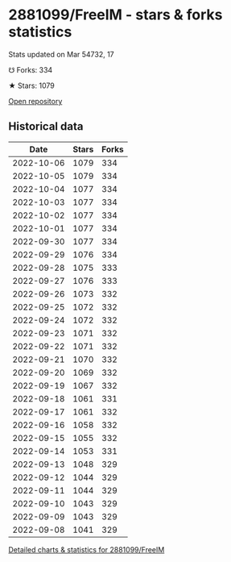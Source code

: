 # 2881099/FreeIM - stars & forks statistics

Stats updated on Mar 54732, 17

☋ Forks: 334

★ Stars: 1079

[Open repository](https://github.com/2881099/FreeIM)

## Historical data
| Date | Stars | Forks |
|------|-------|-------|
| 2022-10-06 | 1079 | 334 | 
| 2022-10-05 | 1079 | 334 | 
| 2022-10-04 | 1077 | 334 | 
| 2022-10-03 | 1077 | 334 | 
| 2022-10-02 | 1077 | 334 | 
| 2022-10-01 | 1077 | 334 | 
| 2022-09-30 | 1077 | 334 | 
| 2022-09-29 | 1076 | 334 | 
| 2022-09-28 | 1075 | 333 | 
| 2022-09-27 | 1076 | 333 | 
| 2022-09-26 | 1073 | 332 | 
| 2022-09-25 | 1072 | 332 | 
| 2022-09-24 | 1072 | 332 | 
| 2022-09-23 | 1071 | 332 | 
| 2022-09-22 | 1071 | 332 | 
| 2022-09-21 | 1070 | 332 | 
| 2022-09-20 | 1069 | 332 | 
| 2022-09-19 | 1067 | 332 | 
| 2022-09-18 | 1061 | 331 | 
| 2022-09-17 | 1061 | 332 | 
| 2022-09-16 | 1058 | 332 | 
| 2022-09-15 | 1055 | 332 | 
| 2022-09-14 | 1053 | 331 | 
| 2022-09-13 | 1048 | 329 | 
| 2022-09-12 | 1044 | 329 | 
| 2022-09-11 | 1044 | 329 | 
| 2022-09-10 | 1043 | 329 | 
| 2022-09-09 | 1043 | 329 | 
| 2022-09-08 | 1041 | 329 | 


[Detailed charts & statistics for 2881099/FreeIM](https://reviewgithub.com/rep/2881099/FreeIM)
